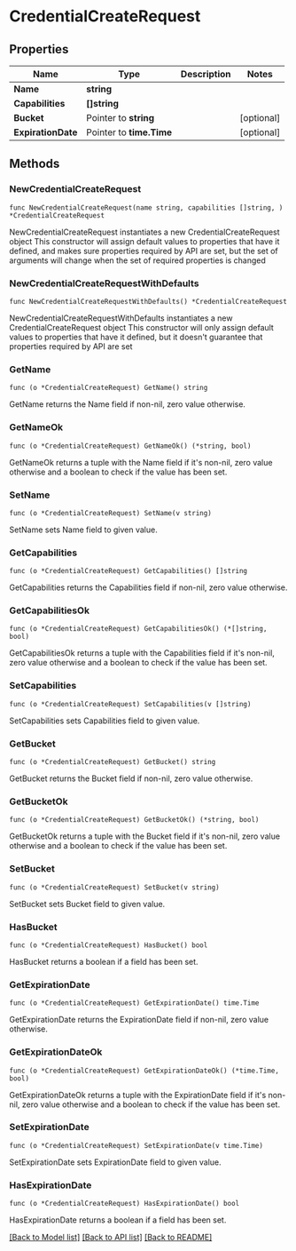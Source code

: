 # CredentialCreateRequest

## Properties

Name | Type | Description | Notes
------------ | ------------- | ------------- | -------------
**Name** | **string** |  | 
**Capabilities** | **[]string** |  | 
**Bucket** | Pointer to **string** |  | [optional] 
**ExpirationDate** | Pointer to **time.Time** |  | [optional] 

## Methods

### NewCredentialCreateRequest

`func NewCredentialCreateRequest(name string, capabilities []string, ) *CredentialCreateRequest`

NewCredentialCreateRequest instantiates a new CredentialCreateRequest object
This constructor will assign default values to properties that have it defined,
and makes sure properties required by API are set, but the set of arguments
will change when the set of required properties is changed

### NewCredentialCreateRequestWithDefaults

`func NewCredentialCreateRequestWithDefaults() *CredentialCreateRequest`

NewCredentialCreateRequestWithDefaults instantiates a new CredentialCreateRequest object
This constructor will only assign default values to properties that have it defined,
but it doesn't guarantee that properties required by API are set

### GetName

`func (o *CredentialCreateRequest) GetName() string`

GetName returns the Name field if non-nil, zero value otherwise.

### GetNameOk

`func (o *CredentialCreateRequest) GetNameOk() (*string, bool)`

GetNameOk returns a tuple with the Name field if it's non-nil, zero value otherwise
and a boolean to check if the value has been set.

### SetName

`func (o *CredentialCreateRequest) SetName(v string)`

SetName sets Name field to given value.


### GetCapabilities

`func (o *CredentialCreateRequest) GetCapabilities() []string`

GetCapabilities returns the Capabilities field if non-nil, zero value otherwise.

### GetCapabilitiesOk

`func (o *CredentialCreateRequest) GetCapabilitiesOk() (*[]string, bool)`

GetCapabilitiesOk returns a tuple with the Capabilities field if it's non-nil, zero value otherwise
and a boolean to check if the value has been set.

### SetCapabilities

`func (o *CredentialCreateRequest) SetCapabilities(v []string)`

SetCapabilities sets Capabilities field to given value.


### GetBucket

`func (o *CredentialCreateRequest) GetBucket() string`

GetBucket returns the Bucket field if non-nil, zero value otherwise.

### GetBucketOk

`func (o *CredentialCreateRequest) GetBucketOk() (*string, bool)`

GetBucketOk returns a tuple with the Bucket field if it's non-nil, zero value otherwise
and a boolean to check if the value has been set.

### SetBucket

`func (o *CredentialCreateRequest) SetBucket(v string)`

SetBucket sets Bucket field to given value.

### HasBucket

`func (o *CredentialCreateRequest) HasBucket() bool`

HasBucket returns a boolean if a field has been set.

### GetExpirationDate

`func (o *CredentialCreateRequest) GetExpirationDate() time.Time`

GetExpirationDate returns the ExpirationDate field if non-nil, zero value otherwise.

### GetExpirationDateOk

`func (o *CredentialCreateRequest) GetExpirationDateOk() (*time.Time, bool)`

GetExpirationDateOk returns a tuple with the ExpirationDate field if it's non-nil, zero value otherwise
and a boolean to check if the value has been set.

### SetExpirationDate

`func (o *CredentialCreateRequest) SetExpirationDate(v time.Time)`

SetExpirationDate sets ExpirationDate field to given value.

### HasExpirationDate

`func (o *CredentialCreateRequest) HasExpirationDate() bool`

HasExpirationDate returns a boolean if a field has been set.


[[Back to Model list]](../README.md#documentation-for-models) [[Back to API list]](../README.md#documentation-for-api-endpoints) [[Back to README]](../README.md)


